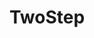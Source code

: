 ---
layout: page
title: TwoStep
description: Travel has never been easier.
img: assets/img/projects/twostep_preview.png
importance: 1
category: Commercial Development
related_publications: false
---